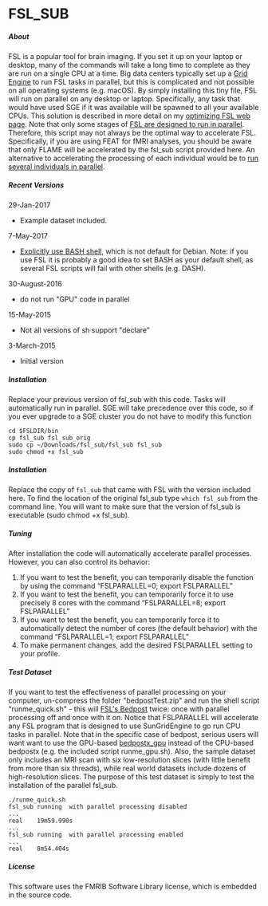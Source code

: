 # FSL_SUB

##### About

FSL is a popular tool for brain imaging. If you set it up on your laptop or desktop, many of the commands will take a long time to complete as they are run on a single CPU at a time. Big data centers typically set up a [Grid Engine](https://fsl.fmrib.ox.ac.uk/fsl/fslwiki/FslSge) to run FSL tasks in parallel, but this is complicated and not possible on all operating systems (e.g. macOS). By simply installing this tiny file, FSL will run on parallel on any desktop or laptop. Specifically, any task that would have used SGE if it was available will be spawned to all your available CPUs. This solution is described in more detail on my [optimizing FSL web page](http://www.mccauslandcenter.sc.edu/crnl/optimizing-spmfsl). Note that only some stages of [FSL are designed to run in parallel](http://godzilla.kennedykrieger.org/penguin/fsl.shtml). Therefore, this script may not always be the optimal way to accelerate FSL. Specifically, if you are using FEAT for fMRI analyses, you should be aware that only FLAME will be accelerated by the fsl_sub script provided here. An alternative to accelerating the processing of each individual would be to [run several individuals in parallel](https://github.com/neurolabusc/fsl_sub/issues/3#issuecomment-362057545).


##### Recent Versions

29-Jan-2017
 - Example dataset included.

7-May-2017
 - [Explicitly use BASH shell](https://github.com/neurolabusc/fsl_sub/issues/1), which is not default for Debian. Note: if you use FSL it is probably a good idea to set BASH as your default shell, as several FSL scripts will fail with other shells (e.g. DASH).

30-August-2016
 - do not run "GPU" code in parallel

15-May-2015
 - Not all versions of sh support "declare"

3-March-2015
 - Initial version

##### Installation

Replace your previous version of fsl_sub with this code. Tasks will automatically run in parallel. SGE will take precedence over this code, so if you ever upgrade to a SGE cluster you do not have to modify this function

```
cd $FSLDIR/bin
cp fsl_sub fsl_sub_orig
sudo cp ~/Downloads/fsl_sub/fsl_sub fsl_sub
sudo chmod +x fsl_sub
```

##### Installation

Replace the copy of `fsl_sub` that came with FSL with the version included here. To find the location of the original fsl_sub type `which fsl_sub` from the command line. You will want to make sure that the version of fsl_sub is executable (sudo chmod +x fsl_sub).

##### Tuning

After installation the code will automatically accelerate parallel processes. However, you can also control its behavior:

1. If you want to test the benefit, you can temporarily disable the function by using the command “FSLPARALLEL=0; export FSLPARALLEL”
2. If you want to test the benefit, you can temporarily force it to use precisely 8 cores with the command “FSLPARALLEL=8; export FSLPARALLEL”
3. If you want to test the benefit, you can temporarily force it to automatically detect the number of cores (the default behavior) with the command “FSLPARALLEL=1; export FSLPARALLEL”
4. To make permanent changes, add the desired FSLPARALLEL setting to your profile.

##### Test Dataset

If you want to test the effectiveness of parallel processing on your computer, un-compress the folder "bedpostTest.zip" and run the shell script "runme_quick.sh" - this will [FSL's Bedpost](https://fsl.fmrib.ox.ac.uk/fsl/fslwiki/FDT/UserGuide) twice: once with parallel processing off and once with it on. Notice that FSLPARALLEL will accelerate any FSL program that is designed to use SunGridEngine to go run CPU tasks in parallel. Note that in the specific case of bedpost, serious users will want want to use the GPU-based [bedpostx_gpu](https://users.fmrib.ox.ac.uk/~moisesf/Bedpostx_GPU/) instead of the CPU-based bedpostx (e.g. the included script runme_gpu.sh). Also, the sample dataset only includes an MRI scan with six low-resolution slices (with little benefit from more than six threads), while real world datasets include dozens of high-resolution slices. The purpose of this test dataset is simply to test the installation of the parallel fsl_sub.

```
./runme_quick.sh
fsl_sub running  with parallel processing disabled
...
real	19m59.990s
...
fsl_sub running  with parallel processing enabled
...
real	8m54.404s
```

##### License

This software uses the FMRIB Software Library license, which is embedded in the source code.